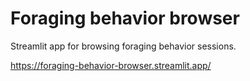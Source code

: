 # Foraging behavior browser

Streamlit app for browsing foraging behavior sessions.

https://foraging-behavior-browser.streamlit.app/
